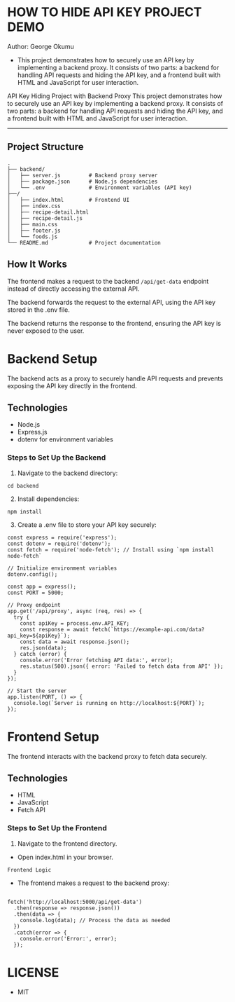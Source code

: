 # HOW TO HIDE API KEY PROJECT DEMO

Author: George Okumu

- This project demonstrates how to securely use an API key by implementing a backend proxy. It consists of two parts: a backend for handling API requests and hiding the API key, and a frontend built with HTML and JavaScript for user interaction.


API Key Hiding Project with Backend Proxy
This project demonstrates how to securely use an API key by implementing a backend proxy. It consists of two parts: a backend for handling API requests and hiding the API key, and a frontend built with HTML and JavaScript for user interaction.

---

## Project Structure

```plaintext
.
├── backend/
│   ├── server.js         # Backend proxy server
│   ├── package.json      # Node.js dependencies
│   └── .env              # Environment variables (API key)
├──/
│   ├── index.html        # Frontend UI
│   ├── index.css
│   ├── recipe-detail.html
│   ├── recipe-detail.js
│   ├── main.css         
│   ├── footer.js        
│   └── foods.js          
└── README.md             # Project documentation

```


## How It Works

The frontend makes a request to the backend ```/api/get-data``` endpoint instead of directly accessing the external API.

The backend forwards the request to the external API, using the API key stored in the .env file.

The backend returns the response to the frontend, ensuring the API key is never exposed to the user.

# Backend Setup
The backend acts as a proxy to securely handle API requests and prevents exposing the API key directly in the frontend.

## Technologies
- Node.js
- Express.js
- dotenv for environment variables

###  Steps to Set Up the Backend
1. Navigate to the backend directory:

```
cd backend
```

2. Install dependencies:

```
npm install
```
3. Create a .env file to store your API key securely:

```plaintext
const express = require('express');
const dotenv = require('dotenv');
const fetch = require('node-fetch'); // Install using `npm install node-fetch`

// Initialize environment variables
dotenv.config();

const app = express();
const PORT = 5000;

// Proxy endpoint
app.get('/api/proxy', async (req, res) => {
  try {
    const apiKey = process.env.API_KEY;
    const response = await fetch(`https://example-api.com/data?api_key=${apiKey}`);
    const data = await response.json();
    res.json(data);
  } catch (error) {
    console.error('Error fetching API data:', error);
    res.status(500).json({ error: 'Failed to fetch data from API' });
  }
});

// Start the server
app.listen(PORT, () => {
  console.log(`Server is running on http://localhost:${PORT}`);
});

```


# Frontend Setup
The frontend interacts with the backend proxy to fetch data securely.

## Technologies
- HTML
- JavaScript
- Fetch API

### Steps to Set Up the Frontend

1. Navigate to the frontend directory.
- Open index.html in your browser.

 ``` Frontend Logic ```

- The frontend makes a request to the backend proxy:

```plaintext

fetch('http://localhost:5000/api/get-data')
  .then(response => response.json())
  .then(data => {
    console.log(data); // Process the data as needed
  })
  .catch(error => {
    console.error('Error:', error);
  });
  ```

# LICENSE
- MIT